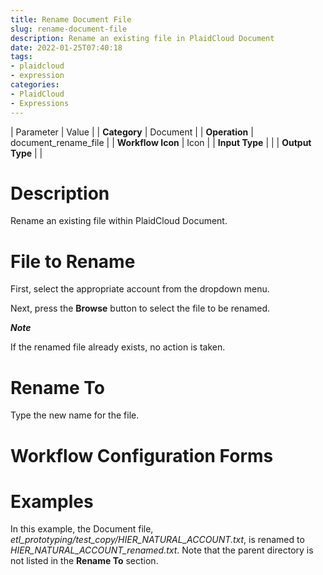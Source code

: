 ```yaml
---
title: Rename Document File
slug: rename-document-file
description: Rename an existing file in PlaidCloud Document
date: 2022-01-25T07:40:18
tags:
- plaidcloud
- expression
categories:
- PlaidCloud
- Expressions
---
```





| Parameter | Value |
| **Category** | Document |
| **Operation** | document\_rename\_file |
| **Workflow Icon** | Icon |
| **Input Type** |  |
| **Output Type** |  |

# Description


Rename an existing file within PlaidCloud Document.



# File to Rename


First, select the appropriate account from the dropdown menu.



Next, press the **Browse** button to select the file to be renamed.



***Note***


If the renamed file already exists, no action is taken.



# Rename To


Type the new name for the file.



# Workflow Configuration Forms




# Examples


In this example, the Document file, *etl\_prototyping/test\_copy/HIER\_NATURAL\_ACCOUNT.txt*, is renamed to *HIER\_NATURAL\_ACCOUNT\_renamed.txt*. Note that the parent directory is not listed in the **Rename To** section.

